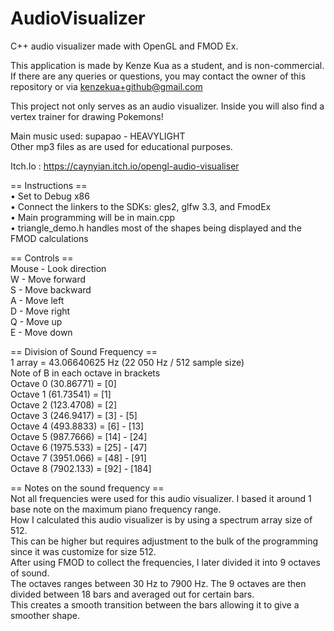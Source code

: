 # AudioVisualizer
C++ audio visualizer made with OpenGL and FMOD Ex.  

This application is made by Kenze Kua as a student, and is non-commercial.  
If there are any queries or questions, you may contact the owner of this repository or via kenzekua+github@gmail.com  

This project not only serves as an audio visualizer. Inside you will also find a vertex trainer for drawing Pokemons!  

Main music used: supapao - HEAVYLIGHT  
Other mp3 files as are used for educational purposes.

Itch.Io : https://caynyian.itch.io/opengl-audio-visualiser

== Instructions ==  
• Set to Debug x86  
• Connect the linkers to the SDKs: gles2, glfw 3.3, and FmodEx  
• Main programming will be in main.cpp  
• triangle_demo.h handles most of the shapes being displayed and the FMOD calculations  

== Controls ==  
Mouse - Look direction  
W - Move forward  
S - Move backward  
A - Move left  
D - Move right  
Q - Move up  
E - Move down  

== Division of Sound Frequency ==  
1 array = 43.06640625 Hz (22 050 Hz / 512 sample size)  
Note of B in each octave in brackets  
Octave 0 (30.86771) = [0]  
Octave 1 (61.73541) = [1]  
Octave 2 (123.4708) = [2]  
Octave 3 (246.9417) = [3] - [5]  
Octave 4 (493.8833) = [6] - [13]  
Octave 5 (987.7666) = [14] - [24]  
Octave 6 (1975.533) = [25] - [47]  
Octave 7 (3951.066) = [48] - [91]  
Octave 8 (7902.133) = [92] - [184]  
  
== Notes on the sound frequency ==  
Not all frequencies were used for this audio visualizer. I based it around 1 base note on the maximum piano frequency range.  
How I calculated this audio visualizer is by using a spectrum array size of 512.  
This can be higher but requires adjustment to the bulk of the programming since it was customize for size 512.  
After using FMOD to collect the frequencies, I later divided it into 9 octaves of sound.  
The octaves ranges between 30 Hz to 7900 Hz. The 9 octaves are then divided between 18 bars and averaged out for certain bars.  
This creates a smooth transition between the bars allowing it to give a smoother shape.  
  
